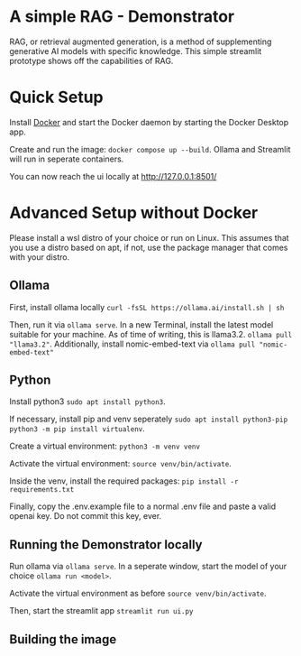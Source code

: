# A simple RAG - Demonstrator

RAG, or retrieval augmented generation, is a method of supplementing generative AI models with specific knowledge. This simple streamlit prototype shows off the capabilities of RAG.

# Quick Setup

Install [Docker](https://docs.docker.com/desktop/setup/install/windows-install/) and start the Docker daemon by starting the Docker Desktop app.

Create and run the image: `docker compose up --build`. Ollama and Streamlit will run in seperate containers.

You can now reach the ui locally at http://127.0.0.1:8501/

# Advanced Setup without Docker

Please install a wsl distro of your choice or run on Linux. This assumes that you use a distro based on apt, if not, use the package manager that comes with your distro. 

## Ollama

First, install ollama locally
`curl -fsSL https://ollama.ai/install.sh | sh`

Then, run it via `ollama serve`. In a new Terminal, install the latest model suitable for your machine. As of time of writing, this is llama3.2. `ollama pull "llama3.2"`. Additionally, install nomic-embed-text via `ollama pull "nomic-embed-text"` 

## Python

Install python3 `sudo apt install python3`. 

If necessary, install pip and venv seperately `sudo apt install python3-pip` `python3 -m pip install virtualenv`.

Create a virtual environment: `python3 -m venv venv`

Activate the virtual environment: `source venv/bin/activate`. 

Inside the venv, install the required packages: `pip install -r requirements.txt`

Finally, copy the .env.example file to a normal .env file and paste a valid openai key. Do not commit this key, ever. 

## Running the Demonstrator locally

Run ollama via `ollama serve`. In a seperate window, start the model of your choice `ollama run <model>`. 

Activate the virtual environment as before `source venv/bin/activate`. 

Then, start the streamlit app `streamlit run ui.py`

## Building the image






